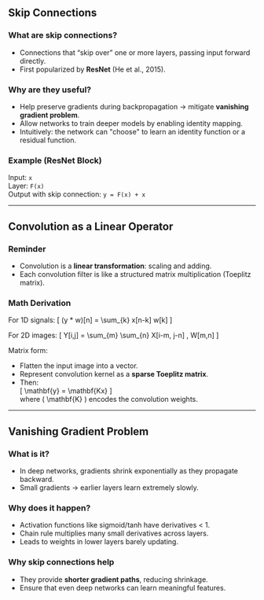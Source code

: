 ## Skip Connections
### What are skip connections?
- Connections that “skip over” one or more layers, passing input forward directly.
- First popularized by **ResNet** (He et al., 2015).

### Why are they useful?
- Help preserve gradients during backpropagation → mitigate **vanishing gradient problem**.
- Allow networks to train deeper models by enabling identity mapping.
- Intuitively: the network can "choose" to learn an identity function or a residual function.

### Example (ResNet Block)
Input: `x`  
Layer: `F(x)`  
Output with skip connection: `y = F(x) + x`

---

## Convolution as a Linear Operator
### Reminder
- Convolution is a **linear transformation**: scaling and adding.
- Each convolution filter is like a structured matrix multiplication (Toeplitz matrix).

### Math Derivation
For 1D signals:
\[
(y * w)[n] = \sum_{k} x[n-k] w[k]
\]

For 2D images:
\[
Y[i,j] = \sum_{m} \sum_{n} X[i-m, j-n] \, W[m,n]
\]

Matrix form:  
- Flatten the input image into a vector.  
- Represent convolution kernel as a **sparse Toeplitz matrix**.  
- Then:  
\[
\mathbf{y} = \mathbf{Kx}
\]  
where \( \mathbf{K} \) encodes the convolution weights.

---

## Vanishing Gradient Problem
### What is it?
- In deep networks, gradients shrink exponentially as they propagate backward.
- Small gradients → earlier layers learn extremely slowly.

### Why does it happen?
- Activation functions like sigmoid/tanh have derivatives < 1.
- Chain rule multiplies many small derivatives across layers.
- Leads to weights in lower layers barely updating.

### Why skip connections help
- They provide **shorter gradient paths**, reducing shrinkage.
- Ensure that even deep networks can learn meaningful features.
